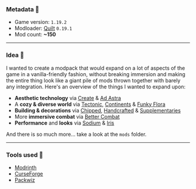 ### Metadata 🌿
- Game version: `1.19.2`
- Modloader: [Quilt](https://quiltmc.org/) `0.19.1`
- Mod count: **~150**

---

### Idea 🌾
I wanted to create a modpack that would expand on a lot of aspects of the game in a vanilla-friendly fashion, without breaking immersion and making the entire thing look like a giant pile of mods thrown together with barely any integration. Here's an overview of the things I wanted to expand upon:

- **Aesthetic technology** via [Create]() & [Ad Astra]()
- A **cozy & diverse world** via [Tectonic](), [Continents]() & [Funky Flora]()
- **Building & decorations** via [Chipped](), [Handcrafted]() & [Supplementaries]()
- More **immersive combat** via [Better Combat]()
- **Performance** and **looks** via [Sodium]() & [Iris]()

And there is so much more... take a look at the `mods` folder.

---

### Tools used 🌱
- [Modrinth](https://modrinth.com/)
- [CurseForge](https://www.curseforge.com/)
- [Packwiz](https://packwiz.infra.link/)
